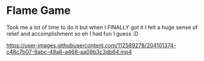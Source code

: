 # Flame Game
Took me a lot of time to do it but when I FINALLY got it I felt a huge sense of relief and accomplishment so eh I had fun I guess :D

https://user-images.githubusercontent.com/112589278/204101374-c48c7b07-9abc-49a6-a468-aa09b3c3db64.mp4

